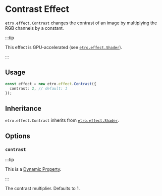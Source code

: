 # Contrast Effect

`etro.effect.Contrast` changes the contrast of an image by multiplying the RGB channels by a constant.

:::tip

This effect is GPU-accelerated (see [`etro.effect.Shader`](shader)).

:::

## Usage

```ts
const effect = new etro.effect.Contrast({
  contrast: 2, // default: 1
});
```

## Inheritance

`etro.effect.Contrast` inherits from [`etro.effect.Shader`](shader).

## Options

### `contrast`

:::tip

This is a [Dynamic Property](../dynamic-properties).

:::

The contrast multiplier. Defaults to 1.
